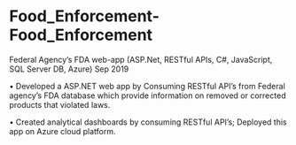 # Food_Enforcement-Food_Enforcement

Federal Agency’s FDA web-app (ASP.Net, RESTful APIs, C#, JavaScript, SQL Server DB, Azure)  Sep 2019

•	Developed a ASP.NET web app by Consuming RESTful API’s from Federal agency’s FDA database which provide 
information on removed or corrected products that violated laws.


•	Created analytical dashboards by consuming RESTful API’s; Deployed this app on Azure cloud platform.
